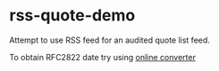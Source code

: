 # rss-quote-demo

Attempt to use RSS feed for an audited quote list feed.

To obtain RFC2822 date try using [online converter](https://dencode.com/en/date/rfc2822)
